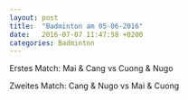 ```yaml
---
layout: post
title:  "Badminton am 05-06-2016"
date:   2016-07-07 11:47:58 +0200
categories: Badminton
---
```

Erstes Match: Mai & Cang vs Cuong & Nugo

<div mi24-video-player video-id="39f3bLktTtQNWazoxMgaGb" player-id="-Yw_TVYkCr9pFdHzSN2c9K" config-type="vmpro" flash-path="//e-qa.video-cdn.net/v2/" api-url="//d-qa.video-cdn.net/play"></div><script src="//e-qa.video-cdn.net/v2/embed.js"></script>

Zweites Match: Cang & Nugo vs Mai & Cuong

<div mi24-video-player video-id="1tkH5S9ZwzC-j9JBVpjGP_" player-id="-Yw_TVYkCr9pFdHzSN2c9K" config-type="vmpro" flash-path="//e-qa.video-cdn.net/v2/" api-url="//d-qa.video-cdn.net/play"></div><script src="//e-qa.video-cdn.net/v2/embed.js"></script>
